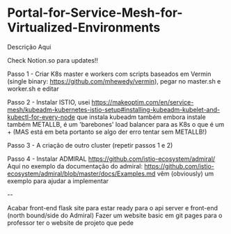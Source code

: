 # Portal-for-Service-Mesh-for-Virtualized-Environments

Descrição Aqui

Check Notion.so para updates!!

Passo 1 - Criar K8s master e workers com scripts baseados em Vermin (single binary: https://github.com/mhewedy/vermin), pegar no master.sh e worker.sh e editar

Passo 2 - Instalar ISTIO, usei https://makeoptim.com/en/service-mesh/kubeadm-kubernetes-istio-setup#installing-kubeadm-kubelet-and-kubectl-for-every-node que instala kubeadm também embora instale também METALLB, é um 'barebones' load balancer para as K8s o que é um + (MAS está em beta portanto se algo der erro tentar sem METALLB!)

Passo 3 - A criação de outro cluster (repetir passos 1 e 2)

Passo 4 - Instalar ADMIRAL https://github.com/istio-ecosystem/admiral/ Aqui no exemplo da documentação do admiral: https://github.com/istio-ecosystem/admiral/blob/master/docs/Examples.md vêm (obviously) um exemplo para ajudar a implementar

--

Acabar front-end flask site para estar ready para o api server e front-end (north bound/side do Admiral)
Fazer um website basic em git pages para o professor ter o website de projeto que pede
